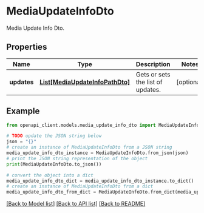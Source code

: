 # MediaUpdateInfoDto

Media Update Info Dto.

## Properties

Name | Type | Description | Notes
------------ | ------------- | ------------- | -------------
**updates** | [**List[MediaUpdateInfoPathDto]**](MediaUpdateInfoPathDto.md) | Gets or sets the list of updates. | [optional] 

## Example

```python
from openapi_client.models.media_update_info_dto import MediaUpdateInfoDto

# TODO update the JSON string below
json = "{}"
# create an instance of MediaUpdateInfoDto from a JSON string
media_update_info_dto_instance = MediaUpdateInfoDto.from_json(json)
# print the JSON string representation of the object
print(MediaUpdateInfoDto.to_json())

# convert the object into a dict
media_update_info_dto_dict = media_update_info_dto_instance.to_dict()
# create an instance of MediaUpdateInfoDto from a dict
media_update_info_dto_from_dict = MediaUpdateInfoDto.from_dict(media_update_info_dto_dict)
```
[[Back to Model list]](../README.md#documentation-for-models) [[Back to API list]](../README.md#documentation-for-api-endpoints) [[Back to README]](../README.md)


